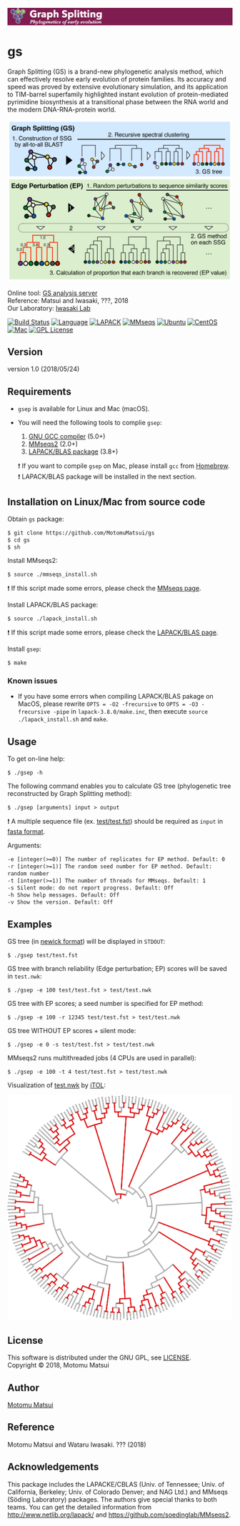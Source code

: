 <p align="center"><img src="https://raw.githubusercontent.com/MotomuMatsui/gs/master/GSbanner.png"></p>  

# gs
Graph Splitting (GS) is a brand-new phylogenetic analysis method, which can effectively resolve early evolution of protein families. Its accuracy and speed was proved by extensive evolutionary simulation, and its application to TIM-barrel superfamily highlighted instant evolution of protein-mediated pyrimidine biosynthesis at a transitional phase between the RNA world and the modern DNA-RNA-protein world.

<p align="center"><img src="https://raw.githubusercontent.com/MotomuMatsui/gs/master/introduction.png"></p>

Online tool: [GS analysis server](http://gs.bs.s.u-tokyo.ac.jp/)  
Reference: Matsui and Iwasaki, ???, 2018  
Our Laboratory: [Iwasaki Lab](http://iwasakilab.bs.s.u-tokyo.ac.jp/eindex.html)  

[![Build Status](https://travis-ci.org/MotomuMatsui/gs.svg?branch=master)](https://travis-ci.org/MotomuMatsui/gs)
[![Language](https://img.shields.io/badge/C%2B%2B-5.0%2B-green.svg)](https://gcc.gnu.org/)
[![LAPACK](https://img.shields.io/badge/LAPACK%2FBLAS-3.8%2B-green.svg)](http://www.netlib.org/lapack/)
[![MMseqs](https://img.shields.io/badge/MMSeqs-2.0%2B-green.svg)](https://github.com/soedinglab/MMseqs2)
[![Ubuntu](https://img.shields.io/badge/Linux-Ubuntu-green.svg)](https://www.ubuntu.com/)
[![CentOS](https://img.shields.io/badge/Linux-CentOS-green.svg)](https://www.centos.org/)
[![Mac](https://img.shields.io/badge/Mac-macOS-green.svg)](https://www.apple.com/macos/)
[![GPL License](https://img.shields.io/badge/license-GPL-blue.svg)](LICENSE)

## Version
version 1.0 (2018/05/24)

## Requirements
- `gsep` is available for Linux and Mac (macOS).

- You will need the following tools to complie `gsep`:
    1. [GNU GCC compiler](https://gcc.gnu.org/) (5.0+)
    1. [MMseqs2](https://github.com/soedinglab/mmseqs2) (2.0+)
    1. [LAPACK/BLAS package](http://www.netlib.org/lapack/) (3.8+)

  :exclamation: If you want to compile `gsep` on Mac, please install `gcc` from [Homebrew](https://brew.sh/).  
  :exclamation: LAPACK/BLAS package will be installed in the next section.

## Installation on Linux/Mac from source code

Obtain `gs` package:

    $ git clone https://github.com/MotomuMatsui/gs
    $ cd gs
    $ sh

Install MMseqs2:

    $ source ./mmseqs_install.sh

  :exclamation: If this script made some errors, please check the [MMseqs page](https://github.com/soedinglab/mmseqs2).

Install LAPACK/BLAS package:

    $ source ./lapack_install.sh

  :exclamation: If this script made some errors, please check the [LAPACK/BLAS page](http://www.netlib.org/lapack).

Install `gsep`:

    $ make

### Known issues

- If you have some errors when compiling LAPACK/BLAS pakage on MacOS, please rewrite `OPTS = -O2 -frecursive` to `OPTS = -O3 -frecursive -pipe` in `lapack-3.8.0/make.inc`, then execute `source ./lapack_install.sh` and `make`.

## Usage
To get on-line help:

    $ ./gsep -h
    
The following command enables you to calculate GS tree (phylogenetic tree reconstructed by Graph Splitting method):

    $ ./gsep [arguments] input > output

:exclamation: A multiple sequence file (ex. [test/test.fst](test/test.fst)) should be required as `input` in [fasta format](https://en.wikipedia.org/wiki/FASTA_format).

Arguments:

    -e [integer(>=0)] The number of replicates for EP method. Default: 0
    -r [integer(>=1)] The random seed number for EP method. Default: random number
    -t [integer(>=1)] The number of threads for MMseqs. Default: 1
    -s Silent mode: do not report progress. Default: Off
    -h Show help messages. Default: Off
    -v Show the version. Default: Off

## Examples
GS tree (in [newick format](https://en.wikipedia.org/wiki/Newick_format)) will be displayed in `STDOUT`:

    $ ./gsep test/test.fst

GS tree with branch reliability (Edge perturbation; EP) scores will be saved in `test.nwk`:

    $ ./gsep -e 100 test/test.fst > test/test.nwk

GS tree with EP scores; a seed number is specified for EP method:

    $ ./gsep -e 100 -r 12345 test/test.fst > test/test.nwk

GS tree WITHOUT EP scores + silent mode:

    $ ./gsep -e 0 -s test/test.fst > test/test.nwk

MMseqs2 runs multithreaded jobs (4 CPUs are used in parallel):

    $ ./gsep -e 100 -t 4 test/test.fst > test/test.nwk

Visualization of [test.nwk](test/test.nwk) by [iTOL](https://itol.embl.de/):

<p align="center"><img src="https://raw.githubusercontent.com/MotomuMatsui/gs/master/test/test_iTOL.png"></p>  

## License
This software is distributed under the GNU GPL, see [LICENSE](LICENSE).  
Copyright &copy; 2018, Motomu Matsui

## Author
[Motomu Matsui](https://sites.google.com/site/motomumatsui/)

## Reference
Motomu Matsui and Wataru Iwasaki. ??? (2018)

## Acknowledgements
This package includes the LAPACKE/CBLAS (Univ. of Tennessee; Univ. of California, Berkeley; Univ. of Colorado Denver; and NAG Ltd.) and MMseqs (S&ouml;ding Laboratory) packages. The authors give special thanks to both teams. You can get the detailed information from http://www.netlib.org/lapack/ and https://github.com/soedinglab/MMseqs2.
